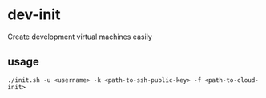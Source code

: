 # dev-init
Create development virtual machines easily

## usage

```
./init.sh -u <username> -k <path-to-ssh-public-key> -f <path-to-cloud-init>
```

